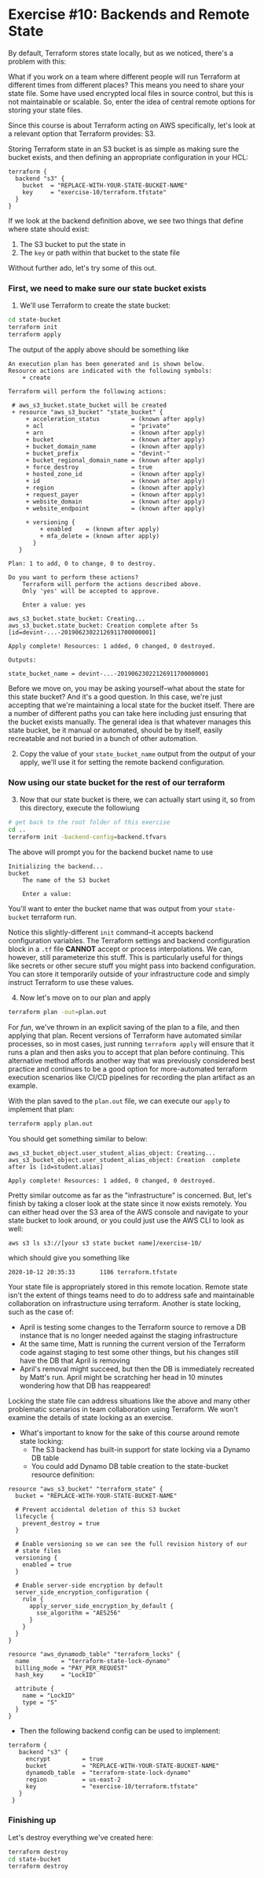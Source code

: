 # Exercise #10: Backends and Remote State

By default, Terraform stores state locally, but as we noticed, there's a problem with this:

What if you work on a team where different people will run Terraform at different times from different places? This
means you need to share your state file. Some have used encrypted local files in source control, but this is not maintainable or scalable. So, enter the idea of central remote options for storing
your state files.

Since this course is about Terraform acting on AWS specifically, let's look at a relevant option that Terraform provides: S3.

Storing Terraform state in an S3 bucket is as simple as making sure the bucket exists, and then defining an appropriate configuration in your HCL:

```hcl
terraform {
  backend "s3" {
    bucket  = "REPLACE-WITH-YOUR-STATE-BUCKET-NAME"
    key     = "exercise-10/terraform.tfstate"
  }
}
```

If we look at the backend definition above, we see two things that define where state should exist:

1. The S3 bucket to put the state in
1. The `key` or path within that bucket to the state file

Without further ado, let's try some of this out.

### First, we need to make sure our state bucket exists

1. We'll use Terraform to create the state bucket:

```bash
cd state-bucket
terraform init
terraform apply
```

The output of the apply above should be something like

```
An execution plan has been generated and is shown below.
Resource actions are indicated with the following symbols:
    + create

Terraform will perform the following actions:

 # aws_s3_bucket.state_bucket will be created
 + resource "aws_s3_bucket" "state_bucket" {
     + acceleration_status         = (known after apply)
     + acl                         = "private"
     + arn                         = (known after apply)
     + bucket                      = (known after apply)
     + bucket_domain_name          = (known after apply)
     + bucket_prefix               = "devint-"
     + bucket_regional_domain_name = (known after apply)
     + force_destroy               = true
     + hosted_zone_id              = (known after apply)
     + id                          = (known after apply)
     + region                      = (known after apply)
     + request_payer               = (known after apply)
     + website_domain              = (known after apply)
     + website_endpoint            = (known after apply)

     + versioning {
         + enabled    = (known after apply)
         + mfa_delete = (known after apply)
       }
   }

Plan: 1 to add, 0 to change, 0 to destroy.

Do you want to perform these actions?
    Terraform will perform the actions described above.
    Only 'yes' will be accepted to approve.

    Enter a value: yes

aws_s3_bucket.state_bucket: Creating...
aws_s3_bucket.state_bucket: Creation complete after 5s [id=devint-...-20190623022126911700000001]

Apply complete! Resources: 1 added, 0 changed, 0 destroyed.

Outputs:

state_bucket_name = devint-...-20190623022126911700000001
```

Before we move on, you may be asking yourself–what about the state for this state bucket? And it's a good
question. In this case, we're just accepting that we're maintaining a local state for the bucket itself. There are a number of different paths you can take here including just ensuring that the bucket exists manually. The general idea is that whatever manages this state bucket, be it manual or automated, should be by itself, easily recreatable and not buried in a bunch of other automation.

2. Copy the value of your `state_bucket_name` output from the output of your apply, we'll use it for setting the remote
   backend configuration.

### Now using our state bucket for the rest of our terraform

3. Now that our state bucket is there, we can actually start using it, so from this directory, execute the followiung

```bash
# get back to the root folder of this exercise
cd ..
terraform init -backend-config=backend.tfvars
```

The above will prompt you for the backend bucket name to use

```
Initializing the backend...
bucket
    The name of the S3 bucket

    Enter a value:
```

You'll want to enter the bucket name that was output from your `state-bucket` terraform run.

Notice this slightly-different `init` command–it accepts backend configuration variables. The Terraform settings and backend configuration block in a `.tf` file **CANNOT** accept or process interpolations. We can, however, still parameterize this stuff. This is particularly useful for things like secrets or other secure stuff you might pass into backend configuration. You can store it temporarily outside of your infrastructure code and simply instruct Terraform to use these values.

4. Now let's move on to our plan and apply

```bash
terraform plan -out=plan.out
```

For _fun_, we've thrown in an explicit saving of the plan to a file, and then applying that plan. Recent versions of
Terraform have automated similar processes, so in most cases, just running `terraform apply` will ensure that it runs a plan and then asks you to accept that plan before continuing. This alternative method affords another way that was previously considered best practice and continues to be a good option for more-automated terraform execution scenarios like CI/CD pipelines for recording the plan artifact as an example.

With the plan saved to the `plan.out` file, we can execute our `apply` to implement that plan:

```bash
terraform apply plan.out
```

You should get something similar to below:

```
aws_s3_bucket_object.user_student_alias_object: Creating...
aws_s3_bucket_object.user_student_alias_object: Creation  complete after 1s [id=student.alias]

Apply complete! Resources: 1 added, 0 changed, 0 destroyed.
```

Pretty similar outcome as far as the "infrastructure" is concerned. But, let's finish by taking a closer look at the
state since it now exists remotely. You can either head over the S3 area of the AWS console and navigate to your state bucket to look around, or you could just use the AWS CLI to look as well:

```bash
aws s3 ls s3://[your s3 state bucket name]/exercise-10/
```

which should give you something like

```
2020-10-12 20:35:33       1186 terraform.tfstate
```

Your state file is appropriately stored in this remote location. Remote state isn't the extent of things teams need to do to address safe and maintainable collaboration on infrastructure using terraform. Another is state locking, such as the case of:

- April is testing some changes to the Terraform source to remove a DB instance that is no longer needed against the staging infrastructure
- At the same time, Matt is running the current version of the Terraform code against staging to test some other things, but his changes still have the DB that April is removing
- April's removal might succeed, but then the DB is immediately recreated by Matt's run. April might be scratching her head in 10 minutes wondering how that DB has reappeared!

Locking the state file can address situations like the above and many other problematic scenarios in team collaboration using Terraform. We won't examine the details of state locking as an exercise.

- What's important to know for the sake of this course around remote state locking:
  - The S3 backend has built-in support for state locking via a Dynamo DB table
  - You could add Dynamo DB table creation to the state-bucket resource definition:

```hcl
resource "aws_s3_bucket" "terraform_state" {
  bucket = "REPLACE-WITH-YOUR-STATE-BUCKET-NAME"

  # Prevent accidental deletion of this S3 bucket
  lifecycle {
    prevent_destroy = true
  }

  # Enable versioning so we can see the full revision history of our
  # state files
  versioning {
    enabled = true
  }

  # Enable server-side encryption by default
  server_side_encryption_configuration {
    rule {
      apply_server_side_encryption_by_default {
        sse_algorithm = "AES256"
      }
    }
  }
}

resource "aws_dynamodb_table" "terraform_locks" {
  name         = "terraform-state-lock-dynamo"
  billing_mode = "PAY_PER_REQUEST"
  hash_key     = "LockID"

  attribute {
    name = "LockID"
    type = "S"
  }
}
```

  - Then the following backend config can be used to implement:

```hcl
terraform {
   backend "s3" {
     encrypt         = true
     bucket          = "REPLACE-WITH-YOUR-STATE-BUCKET-NAME"
     dynamodb_table  = "terraform-state-lock-dynamo"
     region          = us-east-2
     key             = "exercise-10/terraform.tfstate"
   }
 }
```

### Finishing up

Let's destroy everything we've created here:

```bash
terraform destroy
cd state-bucket
terraform destroy
```
